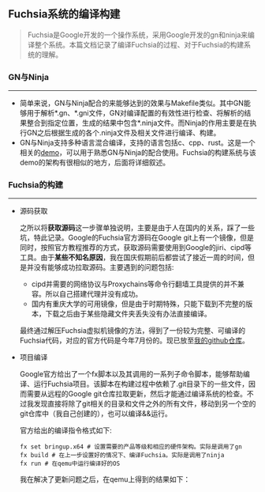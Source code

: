 ## Fuchsia系统的编译构建  

> Fuchsia是Google开发的一个操作系统，采用Google开发的gn和ninja来编译整个系统。本篇文档记录了编译Fuchsia的过程、对于Fuchsia的构建系统的理解。

### GN与Ninja  

---

* 简单来说，GN与Ninja配合的来能够达到的效果与Makefile类似。其中GN能够用于解析\*.gn、\*.gni文件，GN对编译配置的有效性进行检查、将解析的结果整合到指定位置，生成的结果中包含\*.ninja文件。而Ninja的作用主要是在执行GN之后根据生成的各个.ninja文件及相关文件进行编译、构建。
* GN与Ninja支持多种语言混合编译，支持的语言包括c、cpp、rust。这是一个相关的[demo](https://github.com/PanQL/gn_example)，可以用于熟悉GN与Ninja的配合使用。Fuchsia的构建系统与该demo的架构有很相似的地方，后面将详细叙述。

### Fuchsia的构建  

----

* 源码获取  

  之所以将**获取源码**这一步骤单独说明，主要是由于人在国内的关系，踩了一些坑，特此记录。Google的Fuchsia官方源码在Google git上有一个镜像，但是同时，按照官方教程推荐的方式，获取源码需要使用到Google的jiri、cipd等工具。由于**某些不知名原因**，我在国庆假期前后都尝试了接近一周的时间，但是并没有能够成功拉取源码。主要遇到的问题包括:

  * cipd并需要的网络协议与Proxychains等命令行翻墙工具提供的并不兼容。所以自己搭建代理并没有成功。
  * 国内有重庆大学的可用镜像，但是由于时期特殊，只能下载到不完整的版本，下载之后由于某些隐藏文件夹丢失没有办法直接编译。

  最终通过解压Fuchsia虚拟机镜像的方法，得到了一份较为完整、可编译的Fuchsia代码，对应的官方代码是今年7月份的。现已放至[我的github仓库](https://github.com/PanQL/learningZircon)。

* 项目编译

  Google官方给出了一个fx脚本以及其调用的一系列子命令脚本，能够帮助编译、运行Fuchsia项目。该脚本在构建过程中依赖了.git目录下的一些文件，因而需要从远程的Google git仓库拉取更新，然后才能通过编译系统的检查。不过我发现直接将除了git相关的目录和文件之外的所有文件，移动到另一个空的git仓库中（我自己创建的），也可以编译&&运行。

  官方给出的编译指令格式如下:

  ```shell
  fx set bringup.x64 # 设置需要的产品等级和相应的硬件架构。实际是调用了gn
  fx build # 在上一步设置好的情况下、编译Fuchsia。实际是调用了ninja
  fx run # 在qemu中运行编译好的OS
  ```

  我在解决了更新问题之后，在qemu上得到的结果如下：

  